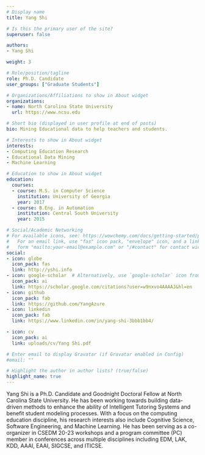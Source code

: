 ```yaml
---
# Display name
title: Yang Shi

# Is this the primary user of the site?
superuser: false

authors:
- Yang Shi

weight: 3

# Role/position/tagline
role: Ph.D. Candidate
user_groups: ["Graduate Students"]

# Organizations/Affiliations to show in About widget
organizations:
- name: North Carolina State University
  url: https://www.ncsu.edu

# Short bio (displayed in user profile at end of posts)
bio: Mining Educational data to help teachers and students.

# Interests to show in About widget
interests:
- Computing Education Research
- Educational Data Mining
- Machine Learning

# Education to show in About widget
education:
  courses:
  - course: M.S. in Computer Science
    institution: University of Georgia
    year: 2017
  - course: B.Eng. in Automation
    institution: Central South University
    year: 2015

# Social/Academic Networking
# For available icons, see: https://wowchemy.com/docs/getting-started/page-builder/#icons
#   For an email link, use "fas" icon pack, "envelope" icon, and a link in the
#   form "mailto:your-email@example.com" or "/#contact" for contact widget.
social:
- icon: globe
  icon_pack: fas
  link: http://yshi.info
- icon: google-scholar  # Alternatively, use `google-scholar` icon from `ai` icon pack
  icon_pack: ai
  link: https://scholar.google.com/citations?user=w9nxvo4AAAAJ&hl=en
- icon: github
  icon_pack: fab
  link: https://github.com/YangAzure
- icon: linkedin
  icon_pack: fab
  link: https://www.linkedin.com/in/yang-shi-3bbb1bb4/

- icon: cv
  icon_pack: ai
  link: uploads/cv/Yang Shi.pdf

# Enter email to display Gravatar (if Gravatar enabled in Config)
#email: ""

# Highlight the author in author lists? (true/false)
highlight_name: true
---
```


Yang Shi is a Ph.D. Candidate and Goodnight Doctoral Fellow at North Carolina State University. He has been working towards building data-driven methods to enhance the ability of Intelligent Tutoring Systems and benefit student modeling processes. With a focus on the computing education discipline, his research interests also include Cognitive Science, Software Engineering, and Machine Learning. He has been serving as a co-organizer in CSEDM 20-23 workshops and a program committee (PC) member in conferences across multiple disciplines including EDM, LAK, KDD, AAAI, EAAI, SIGCSE, and ITICSE.
